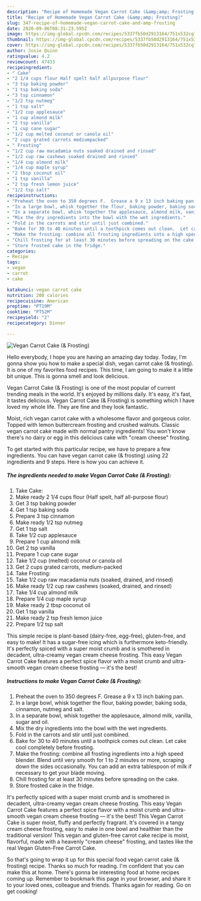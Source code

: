 ```yaml
---
description: "Recipe of Homemade Vegan Carrot Cake (&amp;amp; Frosting)"
title: "Recipe of Homemade Vegan Carrot Cake (&amp;amp; Frosting)"
slug: 347-recipe-of-homemade-vegan-carrot-cake-and-amp-frosting
date: 2020-09-06T08:31:23.595Z
image: https://img-global.cpcdn.com/recipes/5337fb50d2913164/751x532cq70/vegan-carrot-cake-frosting-recipe-main-photo.jpg
thumbnail: https://img-global.cpcdn.com/recipes/5337fb50d2913164/751x532cq70/vegan-carrot-cake-frosting-recipe-main-photo.jpg
cover: https://img-global.cpcdn.com/recipes/5337fb50d2913164/751x532cq70/vegan-carrot-cake-frosting-recipe-main-photo.jpg
author: Josie Quinn
ratingvalue: 4.2
reviewcount: 47433
recipeingredient:
- " Cake"
- "2 1/4 cups flour Half spelt half allpurpose flour"
- "3 tsp baking powder"
- "1 tsp baking soda"
- "3 tsp cinnamon"
- "1/2 tsp nutmeg"
- "1 tsp salt"
- "1/2 cup applesauce"
- "1 cup almond milk"
- "2 tsp vanilla"
- "1 cup cane sugar"
- "1/2 cup melted coconut or canola oil"
- "2 cups grated carrots mediumpacked"
- " Frosting"
- "1/2 cup raw macadamia nuts soaked drained and rinsed"
- "1/2 cup raw cashews soaked drained and rinsed"
- "1/4 cup almond milk"
- "1/4 cup maple syrup"
- "2 tbsp coconut oil"
- "1 tsp vanilla"
- "2 tsp fresh lemon juice"
- "1/2 tsp salt"
recipeinstructions:
- "Preheat the oven to 350 degrees F.  Grease a 9 x 13 inch baking pan."
- "In a large bowl, whisk together the flour, baking powder, baking soda, cinnamon, nutmeg and salt."
- "In a separate bowl, whisk together the applesauce, almond milk, vanilla, sugar and oil."
- "Mix the dry ingredients into the bowl with the wet ingredients."
- "Fold in the carrots and stir until just combined."
- "Bake for 30 to 40 minutes until a toothpick comes out clean.  Let cake cool completely before frosting."
- "Make the frosting: combine all frosting ingredients into a high speed blender.  Blend until very smooth for 1 to 2 minutes or more, scraping down the sides occasionally.  You can add an extra tablespoon of milk if necessary to get your blade moving."
- "Chill frosting for at least 30 minutes before spreading on the cake."
- "Store frosted cake in the fridge."
categories:
- Recipe
tags:
- vegan
- carrot
- cake

katakunci: vegan carrot cake 
nutrition: 208 calories
recipecuisine: American
preptime: "PT19M"
cooktime: "PT52M"
recipeyield: "2"
recipecategory: Dinner

---
```



![Vegan Carrot Cake (&amp; Frosting)](https://img-global.cpcdn.com/recipes/5337fb50d2913164/751x532cq70/vegan-carrot-cake-frosting-recipe-main-photo.jpg)

Hello everybody, I hope you are having an amazing day today. Today, I'm gonna show you how to make a special dish, vegan carrot cake (&amp; frosting). It is one of my favorites food recipes. This time, I am going to make it a little bit unique. This is gonna smell and look delicious.

Vegan Carrot Cake (&amp; Frosting) is one of the most popular of current trending meals in the world. It's enjoyed by millions daily. It's easy, it's fast, it tastes delicious. Vegan Carrot Cake (&amp; Frosting) is something which I have loved my whole life. They are fine and they look fantastic.

Moist, rich vegan carrot cake with a wholesome flavor and gorgeous color. Topped with lemon buttercream frosting and crushed walnuts. Classic vegan carrot cake made with normal pantry ingredients! You won&#39;t know there&#39;s no dairy or egg in this delicious cake with &#34;cream cheese&#34; frosting.


To get started with this particular recipe, we have to prepare a few ingredients. You can have vegan carrot cake (&amp; frosting) using 22 ingredients and 9 steps. Here is how you can achieve it.

<!--inarticleads1-->

##### The ingredients needed to make Vegan Carrot Cake (&amp; Frosting):

1. Take  Cake:
1. Make ready 2 1/4 cups flour (Half spelt, half all-purpose flour)
1. Get 3 tsp baking powder
1. Get 1 tsp baking soda
1. Prepare 3 tsp cinnamon
1. Make ready 1/2 tsp nutmeg
1. Get 1 tsp salt
1. Take 1/2 cup applesauce
1. Prepare 1 cup almond milk
1. Get 2 tsp vanilla
1. Prepare 1 cup cane sugar
1. Take 1/2 cup (melted) coconut or canola oil
1. Get 2 cups grated carrots, medium-packed
1. Take  Frosting:
1. Take 1/2 cup raw macadamia nuts (soaked, drained, and rinsed)
1. Make ready 1/2 cup raw cashews (soaked, drained, and rinsed)
1. Take 1/4 cup almond milk
1. Prepare 1/4 cup maple syrup
1. Make ready 2 tbsp coconut oil
1. Get 1 tsp vanilla
1. Make ready 2 tsp fresh lemon juice
1. Prepare 1/2 tsp salt


This simple recipe is plant-based (dairy-free, egg-free), gluten-free, and easy to make! It has a sugar-free icing which is furthermore keto-friendly. It&#39;s perfectly spiced with a super moist crumb and is smothered in decadent, ultra-creamy vegan cream cheese frosting. This easy Vegan Carrot Cake features a perfect spice flavor with a moist crumb and ultra-smooth vegan cream cheese frosting — it&#39;s the best! 

<!--inarticleads2-->

##### Instructions to make Vegan Carrot Cake (&amp; Frosting):

1. Preheat the oven to 350 degrees F.  Grease a 9 x 13 inch baking pan.
1. In a large bowl, whisk together the flour, baking powder, baking soda, cinnamon, nutmeg and salt.
1. In a separate bowl, whisk together the applesauce, almond milk, vanilla, sugar and oil.
1. Mix the dry ingredients into the bowl with the wet ingredients.
1. Fold in the carrots and stir until just combined.
1. Bake for 30 to 40 minutes until a toothpick comes out clean.  Let cake cool completely before frosting.
1. Make the frosting: combine all frosting ingredients into a high speed blender.  Blend until very smooth for 1 to 2 minutes or more, scraping down the sides occasionally.  You can add an extra tablespoon of milk if necessary to get your blade moving.
1. Chill frosting for at least 30 minutes before spreading on the cake.
1. Store frosted cake in the fridge.


It&#39;s perfectly spiced with a super moist crumb and is smothered in decadent, ultra-creamy vegan cream cheese frosting. This easy Vegan Carrot Cake features a perfect spice flavor with a moist crumb and ultra-smooth vegan cream cheese frosting — it&#39;s the best! This Vegan Carrot Cake is super moist, fluffy and perfectly fragrant. It&#39;s covered in a tangy cream cheese frosting, easy to make in one bowl and healthier than the traditional version! This vegan and gluten-free carrot cake recipe is moist, flavorful, made with a heavenly &#34;cream cheese&#34; frosting, and tastes like the real Vegan Gluten-Free Carrot Cake. 

So that's going to wrap it up for this special food vegan carrot cake (&amp; frosting) recipe. Thanks so much for reading. I'm confident that you can make this at home. There's gonna be interesting food at home recipes coming up. Remember to bookmark this page in your browser, and share it to your loved ones, colleague and friends. Thanks again for reading. Go on get cooking!
